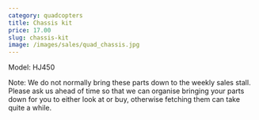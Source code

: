 ```yaml
---
category: quadcopters
title: Chassis kit
price: 17.00
slug: chassis-kit
image: /images/sales/quad_chassis.jpg
---
```

Model: HJ450

Note: We do not normally bring these parts down to the weekly sales stall. Please ask us ahead of time so that we can organise bringing your parts down for you to either look at or buy, otherwise fetching them can take quite a while.
